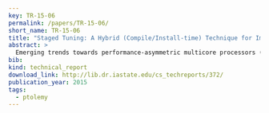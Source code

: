 ```yaml
---
key: TR-15-06
permalink: /papers/TR-15-06/
short_name: TR-15-06
title: "Staged Tuning: A Hybrid (Compile/Install-time) Technique for Improving Utilization of Performance-asymmetric Multicores"
abstract: >
  Emerging trends towards performance-asymmetric multicore processors (AMPs) are posing new challenges, because for effective utilization of AMPs, code sections of a program must be assigned to cores such that the resource needs of the code sections closely match the resources available at the assigned core. Computing this assignment can be difficult especially in the presence of unknown or many target AMPs. We observe that finding a mapping between the code segment characteristics and the core characteristics is inexpensive enough, compared to finding a mapping between the code segments and the cores, that it can be deferred until installation-time for more precise decision. We present staged tuning which combines extensive compile time analysis with intelligent binary customization at install-time. Staged tuning is like staged compilation, just for core assignment. Our evaluation shows that staged tuning is effective in improving the utilization of AMPs. We see a 23% speedup over untuned workloads.
bib:
kind: technical_report
download_link: http://lib.dr.iastate.edu/cs_techreports/372/
publication_year: 2015
tags:
  - ptolemy
---
```


